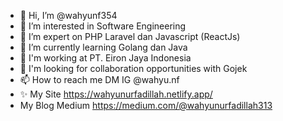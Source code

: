 - 👋 Hi, I’m @wahyunf354
- 👀 I’m interested in Software Engineering
- 🤠 I’m expert on PHP Laravel dan Javascript (ReactJs)
- 🌱 I’m currently learning Golang dan Java
- 👔 I'm working at PT. Eiron Jaya Indonesia
- 💞️ I'm looking for collaboration opportunities with Gojek
- 📫 How to reach me DM IG @wahyu.nf
- ✨ My Site https://wahyunurfadillah.netlify.app/
- My Blog Medium https://medium.com/@wahyunurfadillah313
<!---
wahyunf354/wahyunf354 is a ✨ special ✨ repository because its `README.md` (this file) appears on your GitHub profile.
You can click the Preview link to take a look at your changes.
--->
